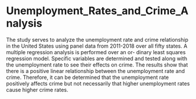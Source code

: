 # Unemployment_Rates_and_Crime_Analysis


The study serves to analyze the unemployment rate and crime relationship in the United States using panel data from 2011-2018 over all fifty states. A multiple regression analysis is performed over an or- dinary least squares regression model. Specific variables are determined and tested along with the unemployment rate to see their effects on crime. The results show that there is a positive linear relationship between the unemployment rate and crime. Therefore, it can be determined that the unemployment rate positively affects crime but not necessarily that higher unemployment rates cause higher crime rates.
